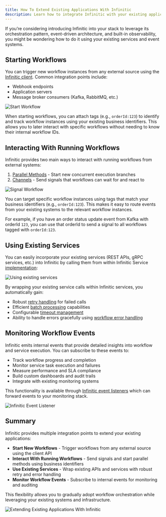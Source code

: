 ```yaml
---
title: How To Extend Existing Applications With Infinitic
description: Learn how to integrate Infinitic with your existing applications, services and event systems. Discover strategies for extending your architecture with workflow orchestration, event handling, and observability while preserving your current infrastructure.
---
```


If you’re considering introducing Infinitic into your stack to leverage its orchestration pattern, event-driven architecture, and built-in observability, you might be wondering how 
to do it using your existing services and event systems.


## Starting Workflows

You can trigger new workflow instances from any external source using the [Infinitic client](/docs/clients/start-workflow). Common integration points include:
- Webhook endpoints
- Application servers
- Message broker consumers (Kafka, RabbitMQ, etc.)

![Start Workflow](/img/existing-start-workflow.png)

When starting workflows, you can attach tags (e.g., `orderId:123`) to identify and track workflow instances using your existing business identifiers. This allows you to later interact with specific workflows without needing to know their internal workflow IDs.

## Interacting With Running Workflows

Infinitic provides two main ways to interact with running workflows from external systems:

1. [Parallel Methods](/docs/workflows/parallel#parallel-methods) - Start new concurrent execution branches
2. [Channels](/docs/workflows/signals) - Send signals that workflows can wait for and react to

![Signal Workflow](/img/existing-signal-workflow.png)

You can target specific workflow instances using tags that match your business identifiers (e.g., `orderId:123`). This makes it easy to route events from your existing systems to the relevant workflow instances.

For example, if you have an order status update event from Kafka with orderId `123`, you can use that orderId to send a signal to all workflows tagged with `orderId:123`.

## Using Existing Services

You can easily incorporate your existing services (REST APIs, gRPC services, etc.) into Infinitic by calling them from within Infinitic Service [implementation](/docs/services/implementation#using-apis):

![Using existing services](/img/existing-services.png)

By wrapping your existing service calls within Infinitic services, you automatically gain:
- Robust [retry handling](/docs/services/deployment#retry-policy) for failed calls
- Efficient [batch processing](/docs/services/deployment#batching) capabilities 
- Configurable [timeout management](/docs/services/deployment#execution-timeout)
- Ability to handle errors gracefully using [workflow error handling](/docs/workflows/errors#try-catch-in-workflows)

## Monitoring Workflow Events

Infinitic emits internal events that provide detailed insights into workflow and service execution. You can subscribe to these events to:

- Track workflow progress and completion
- Monitor service task execution and failures 
- Measure performance and SLA compliance
- Build custom dashboards and audit trails
- Integrate with existing monitoring systems

This functionality is available through [Infinitic event listeners](/docs/events/creation) which can forward events to your monitoring stack.

![Infinitic Event Listener](/img/existing-event-listener.png)

## Summary

Infinitic provides multiple integration points to extend your existing applications:

- **Start New Workflows** - Trigger workflows from any external source using the client API
- **Interact With Running Workflows** - Send signals and start parallel methods using business identifiers
- **Use Existing Services** - Wrap existing APIs and services with robust retry and error handling
- **Monitor Workflow Events** - Subscribe to internal events for monitoring and auditing

This flexibility allows you to gradually adopt workflow orchestration while leveraging your existing systems and infrastructure.

![Extending Existing Applications With Infinitic](/img/existing-all.png)
